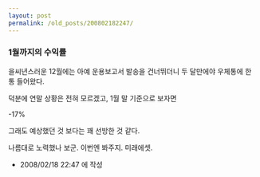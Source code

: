 ```yaml
---
layout: post
permalink: /old_posts/200802182247/
---
```


### 1월까지의 수익률

을씨년스러운 12월에는 아예 운용보고서 발송을 건너뛰더니 두 달만에야 우체통에 한 통 들어왔다.

덕분에 연말 상황은 전혀 모르겠고, 1월 말 기준으로 보자면

-17%

그래도 예상했던 것 보다는 꽤 선방한 것 같다.

나름대로 노력했나 보군. 이번엔 봐주지. 미래에셋.






- 2008/02/18 22:47 에 작성